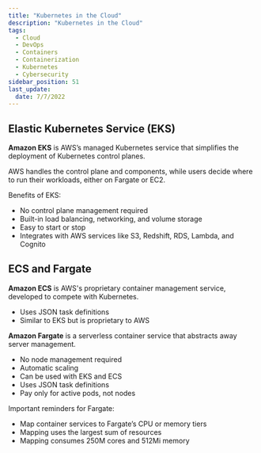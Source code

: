 ```yaml
---
title: "Kubernetes in the Cloud"
description: "Kubernetes in the Cloud"
tags: 
  - Cloud
  - DevOps
  - Containers
  - Containerization
  - Kubernetes
  - Cybersecurity
sidebar_position: 51
last_update:
  date: 7/7/2022
---
```



## Elastic Kubernetes Service (EKS)

**Amazon EKS** is AWS’s managed Kubernetes service that simplifies the deployment of Kubernetes control planes.

AWS handles the control plane and components, while users decide where to run their workloads, either on Fargate or EC2.

Benefits of EKS:

- No control plane management required
- Built-in load balancing, networking, and volume storage
- Easy to start or stop
- Integrates with AWS services like S3, Redshift, RDS, Lambda, and Cognito


## ECS and Fargate

**Amazon ECS** is AWS's proprietary container management service, developed to compete with Kubernetes.

- Uses JSON task definitions
- Similar to EKS but is proprietary to AWS

**Amazon Fargate** is a serverless container service that abstracts away server management.

- No node management required
- Automatic scaling
- Can be used with EKS and ECS
- Uses JSON task definitions
- Pay only for active pods, not nodes

Important reminders for Fargate:

- Map container services to Fargate’s CPU or memory tiers
- Mapping uses the largest sum of resources
- Mapping consumes 250M cores and 512Mi memory